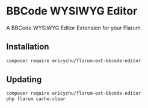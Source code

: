 # BBCode WYSIWYG Editor

A BBCode WYSIWYG Editor Extension for your Flarum.

## Installation

```bash
composer require ericychu/flarum-ext-bbcode-editor
```

## Updating

```bash
composer require ericychu/flarum-ext-bbcode-editor
php flarum cache:clear
```
